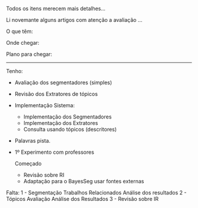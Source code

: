 Todos os itens merecem mais detalhes...

Li novemante alguns artigos com atenção a avaliação ...



O que têm:
	


Onde chegar:



Plano para chegar:


-----------------------------------------------


Tenho:	
	
  - Avaliação dos segmentadores (simples)
  - Revisão dos Extratores de tópicos
  - Implementação Sistema:
	  - Implementação dos Segmentadores
	  - Implementação dos Extratores 
	  - Consulta usando tópicos (descritores)
  - Palavras pista.
  - 1º Experimento com professores
  
	Começado
	  - Revisão sobre RI
	  - Adaptação para o BayesSeg usar fontes externas  
 
Falta:
	1 - Segmentação
		Trabalhos Relacionados
		Análise dos resultados
	2 - Tópicos
		Avaliação
		Análise dos Resultados
	3 - Revisão sobre IR




